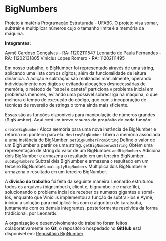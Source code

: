 # BigNumbers
Projeto à matéria Programação Estruturada - UFABC. O projeto visa somar, subtrair e multiplicar números cujo o tamanho limite é a memória da máquina.


**Integrantes:**

Aymê Cardoso Gonçalves - RA: 11202111547
Leonardo de Paula Fernandes - RA: 11202131805
Vinicius Lopes Romero - RA: 11202111495




Em nosso trabalho, o BigNumber foi representado através de uma string, aplicando uma lista com os dígitos, além da funcionalidade de leitura dinâmica.
A adição e subtração são realizadas manualmente, operando individualmente nos dígitos e evitando alocações desnecessárias de memória, o método de 
"papel e caneta" particiona o problema inicial em problemas menores, evitando uma possível sobrecarga na máquina, o que melhora o tempo de execução
do código, que com a incoporação de técnicas de reversão de strings o torna ainda mais eficiente.




Essas são as funções disponíveis para manipulação de números grandes (BigNumber). Aqui está um breve resumo do propósito de cada função: 


`createBigNumber` Aloca memória para uma nova instância de BigNumber e retorna um ponteiro para ela. 
`destroyBigNumber` Libera a memória associada a uma instância de BigNumber. 
`setBigNumberFromString` Define o valor de um BigNumber a partir de uma string. 
`getBigNumberAsString` Obtém uma representação de string do valor de um BigNumber. 
`addBigNumbers` Adiciona dois BigNumber e armazena o resultado em um terceiro BigNumber. 
`subBigNumbers` Subtrai dois BigNumber e armazena o resultado em um terceiro BigNumber. 
`multiplyBigNumbers` Multiplica dois BigNumber e armazena o resultado em um terceiro BigNumber.




A **divisão do trabalho** foi feita da seguinte maneira: Leonardo estruturou todos os arquivos (bignumber.h, client.c, bignumber.c e makefile), solucionando
o problema incial de receber os numeros gigantes e somá-los, enquanto que Vinicius implementou a função de subtrai-los e Aymê, iniciou a solução para 
multiplicá-los com o algoritmo de karatsuba, juntamente com os demais integrantes, posteriormente resolvida da forma tradicional, por Leonardo.




A organização e desenvolvoimento do trabalho foram feitos colaborativamente no **Git**, o repositório hospedado no **GitHub** está disponível em: [Repositório BigNumber](github.com/leodipaula/BigNumbers)
